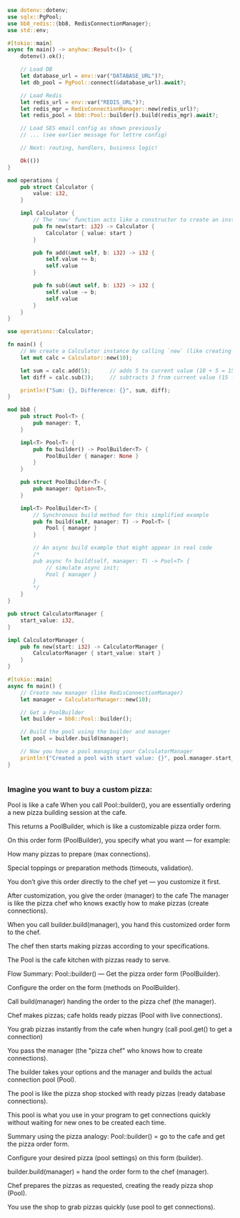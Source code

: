 ```rust
use dotenv::dotenv;
use sqlx::PgPool;
use bb8_redis::{bb8, RedisConnectionManager};
use std::env;

#[tokio::main]
async fn main() -> anyhow::Result<()> {
    dotenv().ok();

    // Load DB
    let database_url = env::var("DATABASE_URL")?;
    let db_pool = PgPool::connect(&database_url).await?;

    // Load Redis
    let redis_url = env::var("REDIS_URL")?;
    let redis_mgr = RedisConnectionManager::new(redis_url)?;
    let redis_pool = bb8::Pool::builder().build(redis_mgr).await?;

    // Load SES email config as shown previously
    // ... (see earlier message for lettre config)

    // Next: routing, handlers, business logic!

    Ok(())
}
```

```rust
mod operations {
    pub struct Calculator {
        value: i32,
    }

    impl Calculator {
        // The 'new' function acts like a constructor to create an instance
        pub fn new(start: i32) -> Calculator {
            Calculator { value: start }
        }

        pub fn add(&mut self, b: i32) -> i32 {
            self.value += b;
            self.value
        }

        pub fn sub(&mut self, b: i32) -> i32 {
            self.value -= b;
            self.value
        }
    }
}

use operations::Calculator;

fn main() {
    // We create a Calculator instance by calling `new` (like creating RedisConnectionManager)
    let mut calc = Calculator::new(10);

    let sum = calc.add(5);      // adds 5 to current value (10 + 5 = 15)
    let diff = calc.sub(3);     // subtracts 3 from current value (15 - 3 = 12)

    println!("Sum: {}, Difference: {}", sum, diff);
}

```

```rust
mod bb8 {
    pub struct Pool<T> {
        pub manager: T,
    }

    impl<T> Pool<T> {
        pub fn builder() -> PoolBuilder<T> {
            PoolBuilder { manager: None }
        }
    }

    pub struct PoolBuilder<T> {
        pub manager: Option<T>,
    }

    impl<T> PoolBuilder<T> {
        // Synchronous build method for this simplified example
        pub fn build(self, manager: T) -> Pool<T> {
            Pool { manager }
        }

        // An async build example that might appear in real code
        /*
        pub async fn build(self, manager: T) -> Pool<T> {
            // simulate async init;
            Pool { manager }
        }
        */
    }
}

pub struct CalculatorManager {
    start_value: i32,
}

impl CalculatorManager {
    pub fn new(start: i32) -> CalculatorManager {
        CalculatorManager { start_value: start }
    }
}

#[tokio::main]
async fn main() {
    // Create new manager (like RedisConnectionManager)
    let manager = CalculatorManager::new(10);

    // Get a PoolBuilder
    let builder = bb8::Pool::builder();

    // Build the pool using the builder and manager
    let pool = builder.build(manager);

    // Now you have a pool managing your CalculatorManager
    println!("Created a pool with start value: {}", pool.manager.start_value);
}



```

### Imagine you want to buy a custom pizza:

Pool is like a cafe
When you call Pool::builder(), you are essentially ordering a new pizza building session at the cafe.

This returns a PoolBuilder, which is like a customizable pizza order form.

On this order form (PoolBuilder), you specify what you want — for example:

How many pizzas to prepare (max connections).

Special toppings or preparation methods (timeouts, validation).

You don’t give this order directly to the chef yet — you customize it first.

After customization, you give the order (manager) to the cafe
The manager is like the pizza chef who knows exactly how to make pizzas (create connections).

When you call builder.build(manager), you hand this customized order form to the chef.

The chef then starts making pizzas according to your specifications.

The Pool is the cafe kitchen with pizzas ready to serve.

Flow Summary:
Pool::builder() — Get the pizza order form (PoolBuilder).

Configure the order on the form (methods on PoolBuilder).

Call build(manager) handing the order to the pizza chef (the manager).

Chef makes pizzas; cafe holds ready pizzas (Pool with live connections).

You grab pizzas instantly from the cafe when hungry (call pool.get() to get a connection)

You pass the manager (the "pizza chef" who knows how to create connections).

The builder takes your options and the manager and builds the actual connection pool (Pool).

The pool is like the pizza shop stocked with ready pizzas (ready database connections).

This pool is what you use in your program to get connections quickly without waiting for new ones to be created each time.

Summary using the pizza analogy:
Pool::builder() = go to the cafe and get the pizza order form.

Configure your desired pizza (pool settings) on this form (builder).

builder.build(manager) = hand the order form to the chef (manager).

Chef prepares the pizzas as requested, creating the ready pizza shop (Pool).

You use the shop to grab pizzas quickly (use pool to get connections).
